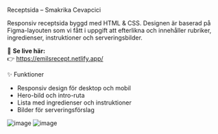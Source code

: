 Receptsida –  Smakrika Cevapcici

Responsiv receptsida byggd med HTML & CSS. Designen är baserad på Figma-layouten som vi fått i uppgift att efterlikna och innehåller rubriker, ingredienser, instruktioner och serveringsbilder.

🔗 **Se live här:**  
👉 https://emilsrecept.netlify.app/

 ✨ Funktioner
- Responsiv design för desktop och mobil
- Hero-bild och intro-ruta
- Lista med ingredienser och instruktioner
- Bilder för serveringsförslag

![image](https://github.com/user-attachments/assets/47ceec33-5408-480a-b1e3-6a6c90a00541)
![image](https://github.com/user-attachments/assets/b0b62b76-1db7-400f-b1f6-0c73867afaf7)

